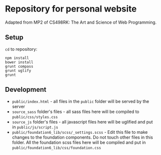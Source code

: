 # Repository for personal website
Adapted from MP2 of CS498RK: The Art and Science of Web Programming.

## Setup
`cd` to repository:
```
npm install
bower install
grunt compass
grunt uglify
grunt
```
## Development

- `public/index.html` - all files in the `public` folder will be served by the server
- `source_sass` folder's files - all sass files here will be compiled to `public/css/styles.css`
- `source_js` folder's files - all javascript files here will be uglified and put in `public/js/script.js`
- `public/foundation6_lib/scss/_settings.scss` - Edit this file to make changes to the foundation components. Do not touch other files in this folder. All the foundation scss files here will be compiled and put in `public/foundation6_lib/css/foundation.css`
